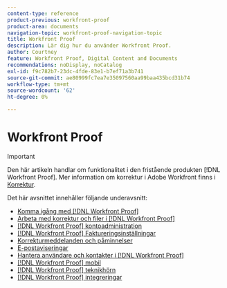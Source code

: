 ```yaml
---
content-type: reference
product-previous: workfront-proof
product-area: documents
navigation-topic: workfront-proof-navigation-topic
title: Workfront Proof
description: Lär dig hur du använder Workfront Proof.
author: Courtney
feature: Workfront Proof, Digital Content and Documents
recommendations: noDisplay, noCatalog
exl-id: f9c782b7-23dc-4fde-83e1-b7ef71a3b741
source-git-commit: ae80999fc7ea7e35097560aa99baa435bcd31b74
workflow-type: tm+mt
source-wordcount: '62'
ht-degree: 0%

---
```


# Workfront Proof

>[!IMPORTANT]
>
>Den här artikeln handlar om funktionalitet i den fristående produkten [!DNL Workfront Proof]. Mer information om korrektur i Adobe Workfront finns i [Korrektur](../review-and-approve-work/proofing/proofing.md).

Det här avsnittet innehåller följande underavsnitt:

* [Komma igång med [!DNL Workfront Proof]](../workfront-proof/wp-getstarted/getting-started-with-workfront-proof.md)
* [Arbeta med korrektur och filer i [!DNL Workfront Proof]](../workfront-proof/wp-work-proofsfiles/wp-work-proofs-files.md)
* [[!DNL Workfront Proof] kontoadministration](../workfront-proof/wp-acct-admin/wp-account-admin.md)
* [[!DNL Workfront Proof] Faktureringsinställningar](../workfront-proof/wp-billingsettings/wp-billing-settings.md)
* [Korrekturmeddelanden och påminnelser](../workfront-proof/wp-emailsntfctns/wp-emails-and-notifications.md)
* [E-postaviseringar](../workfront-proof/wp-emailsntfctns/email-alerts/email-alerts.md)
* [Hantera användare och kontakter i [!DNL Workfront Proof]](../workfront-proof/wp-mnguserscontacts/manage-user-contacts.md)
* [[!DNL Workfront Proof] mobil](../workfront-proof/wp-mobile/wp-mobile.md)
* [[!DNL Workfront Proof] teknikhörn](../workfront-proof/wp-tech-corner/tech-corner.md)
* [[!DNL Workfront Proof] integreringar](../workfront-proof/wp-integrations/wp-integrations.md)
